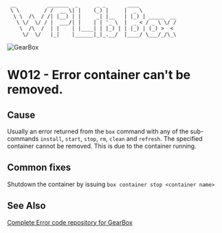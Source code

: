 ```
 __          _______  _      _ _       ____
 \ \        / /  __ \| |    (_) |     |  _ \
  \ \  /\  / /| |__) | |     _| |__   | |_) | _____  __
   \ \/  \/ / |  ___/| |    | | '_ \  |  _ < / _ \ \/ /
    \  /\  /  | |    | |____| | |_) | | |_) | (_) >  <
     \/  \/   |_|    |______|_|_.__/  |____/ \___/_/\_\
```

![GearBox](https://github.com/gearboxworks/box-scripts/blob/master/GearBox-100x.png)

# W012 - Error container can't be removed.

## Cause
Usually an error returned from the `box` command with any of the sub-commands `install`, `start`, `stop`, `rm`, `clean` and `refresh`.
The specified container cannot be removed. This is due to the container running.

## Common fixes
Shutdown the container by issuing `box container stop <container name>`

### 


## See Also
[Complete Error code repository for GearBox](https://github.com/gearboxworks/box-scripts/tree/master/docs/errors)

